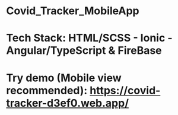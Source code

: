 # Covid_Tracker_MobileApp
# Tech Stack: HTML/SCSS - Ionic - Angular/TypeScript & FireBase
# Try demo (Mobile view recommended): https://covid-tracker-d3ef0.web.app/
